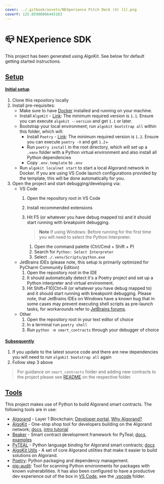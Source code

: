 ```yaml
---
cover: ../.gitbook/assets/NEXperience Pitch Deck (4) (1).png
coverY: 125.05980066445183
---
```


# 📪 NEXperience SDK

This project has been generated using AlgoKit. See below for default getting started instructions.

## [Setup](https://github.com/Nexperience01/Nexperience-SDK/tree/main/nexp\_contracts#setup) <a href="#user-content-setup" id="user-content-setup"></a>

#### [Initial setup](https://github.com/Nexperience01/Nexperience-SDK/tree/main/nexp\_contracts#initial-setup) <a href="#user-content-initial-setup" id="user-content-initial-setup"></a>

1. Clone this repository locally
2. Install pre-requisites:
   * Make sure to have [Docker](https://www.docker.com/) installed and running on your machine.
   * Install `AlgoKit` - [Link](https://github.com/algorandfoundation/algokit-cli#install): The minimum required version is `1.1`. Ensure you can execute `algokit --version` and get `1.1` or later.
   * Bootstrap your local environment; run `algokit bootstrap all` within this folder, which will:
     * Install `Poetry` - [Link](https://python-poetry.org/docs/#installation): The minimum required version is `1.2`. Ensure you can execute `poetry -V` and get `1.2`+
     * Run `poetry install` in the root directory, which will set up a `.venv` folder with a Python virtual environment and also install all Python dependencies
     * Copy `.env.template` to `.env`
   * Run `algokit localnet start` to start a local Algorand network in Docker. If you are using VS Code launch configurations provided by the template, this will be done automatically for you.
3. Open the project and start debugging/developing via:
   * VS Code
     1. Open the repository root in VS Code
     2. Install recommended extensions
     3.  Hit F5 (or whatever you have debug mapped to) and it should start running with breakpoint debugging.

         > **Note** If using Windows: Before running for the first time you will need to select the Python Interpreter.

         1. Open the command palette (Ctrl/Cmd + Shift + P)
         2. Search for `Python: Select Interpreter`
         3. Select `./.venv/Scripts/python.exe`
   * JetBrains IDEs (please note, this setup is primarily optimized for PyCharm Community Edition)
     1. Open the repository root in the IDE
     2. It should automatically detect it's a Poetry project and set up a Python interpreter and virtual environment.
     3. Hit Shift+F10|Ctrl+R (or whatever you have debug mapped to) and it should start running with breakpoint debugging. Please note, that JetBrains IDEs on Windows have a known bug that in some cases may prevent executing shell scripts as pre-launch tasks, for workarounds refer to [JetBrains forums](https://youtrack.jetbrains.com/issue/IDEA-277486/Shell-script-configuration-cannot-run-as-before-launch-task).
   * Other
     1. Open the repository root in your text editor of choice
     2. In a terminal run `poetry shell`
     3. Run `python -m smart_contracts` through your debugger of choice

#### [Subsequently](https://github.com/Nexperience01/Nexperience-SDK/tree/main/nexp\_contracts#subsequently) <a href="#user-content-subsequently" id="user-content-subsequently"></a>

1. If you update to the latest source code and there are new dependencies you will need to run `algokit bootstrap all` again
2. Follow step 3 above

> For guidance on `smart_contracts` folder and adding new contracts to the project please see [README](../nexp\_contracts/smart\_contracts/) on the respective folder.

## [Tools](https://github.com/Nexperience01/Nexperience-SDK/tree/main/nexp\_contracts#tools) <a href="#user-content-tools" id="user-content-tools"></a>

This project makes use of Python to build Algorand smart contracts. The following tools are in use:

* [Algorand](https://www.algorand.com/) - Layer 1 Blockchain; [Developer portal](https://developer.algorand.org/), [Why Algorand?](https://developer.algorand.org/docs/get-started/basics/why\_algorand/)
* [AlgoKit](https://github.com/algorandfoundation/algokit-cli) - One-stop shop tool for developers building on the Algorand network; [docs](https://github.com/algorandfoundation/algokit-cli/blob/main/docs/algokit.md), [intro tutorial](https://github.com/algorandfoundation/algokit-cli/blob/main/docs/tutorials/intro.md)
* [Beaker](https://github.com/algorand-devrel/beaker) - Smart contract development framework for PyTeal; [docs](https://beaker.algo.xyz/), [examples](https://github.com/algorand-devrel/beaker/tree/master/examples)
* [PyTEAL](https://github.com/algorand/pyteal) - Python language binding for Algorand smart contracts; [docs](https://pyteal.readthedocs.io/en/stable/)
* [AlgoKit Utils](https://github.com/algorandfoundation/algokit-utils-py) - A set of core Algorand utilities that make it easier to build solutions on Algorand.
* [Poetry](https://python-poetry.org/): Python packaging and dependency management.
* [pip-audit](https://pypi.org/project/pip-audit/): Tool for scanning Python environments for packages with known vulnerabilities. It has also been configured to have a productive dev experience out of the box in [VS Code](https://code.visualstudio.com/), see the [.vscode](../nexp\_contracts/.vscode) folder.
